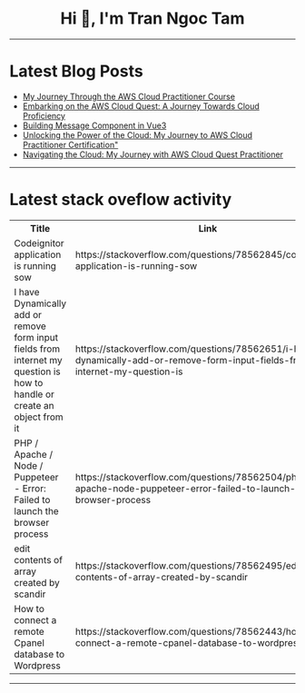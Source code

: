 <h1 align="center">Hi 👋, I'm Tran Ngoc Tam</h1>

---

# Latest Blog Posts 
<!-- BLOG-POST-LIST:START -->
- [My Journey Through the AWS Cloud Practitioner Course](https://dev.to/magesh_sri_2bf29ab9cdbbc8/my-journey-through-the-aws-cloud-practitioner-course-22if)
- [Embarking on the AWS Cloud Quest: A Journey Towards Cloud Proficiency](https://dev.to/ishwarya_ishwarya_49961ca/embarking-on-the-aws-cloud-quest-a-journey-towards-cloud-proficiency-1gkj)
- [Building Message Component in Vue3](https://dev.to/markliu2013/building-message-component-in-vue3-4b4d)
- [Unlocking the Power of the Cloud: My Journey to AWS Cloud Practitioner Certification&quot;](https://dev.to/ayaz_mohammad_4ca3950e052/unlocking-the-power-of-the-cloud-my-journey-to-aws-cloud-practitioner-certification-3ofk)
- [Navigating the Cloud: My Journey with AWS Cloud Quest Practitioner](https://dev.to/priyalakshmi_r_257b44ee43/navigating-the-cloud-my-journey-with-aws-cloud-quest-practitioner-50fm)
<!-- BLOG-POST-LIST:END -->

---

# Latest stack oveflow activity
<table>
  <tr><th>Title</th><th>Link</th></tr>
  <!-- STACKOVERFLOW:START --><tr><td>Codeignitor application is running sow</td><td>https://stackoverflow.com/questions/78562845/codeignitor-application-is-running-sow</td></tr><tr><td>I have Dynamically add or remove form input fields from internet my question is how to handle or create an object from it</td><td>https://stackoverflow.com/questions/78562651/i-have-dynamically-add-or-remove-form-input-fields-from-internet-my-question-is</td></tr><tr><td>PHP / Apache / Node / Puppeteer - Error: Failed to launch the browser process</td><td>https://stackoverflow.com/questions/78562504/php-apache-node-puppeteer-error-failed-to-launch-the-browser-process</td></tr><tr><td>edit contents of array created by scandir</td><td>https://stackoverflow.com/questions/78562495/edit-contents-of-array-created-by-scandir</td></tr><tr><td>How to connect a remote Cpanel database to Wordpress</td><td>https://stackoverflow.com/questions/78562443/how-to-connect-a-remote-cpanel-database-to-wordpress</td></tr><!-- STACKOVERFLOW:END -->
</table>

---


